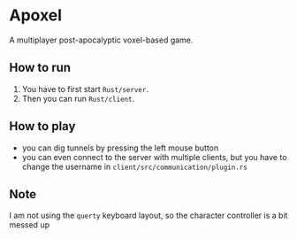 # Apoxel
A multiplayer post-apocalyptic voxel-based game.

## How to run
1. You have to first start `Rust/server`.
2. Then you can run `Rust/client`.

## How to play
- you can dig tunnels by pressing the left mouse button
- you can even connect to the server with multiple clients, but you have to change the username in `client/src/communication/plugin.rs`

## Note
I am not using the `querty` keyboard layout, so the character controller is a bit messed up